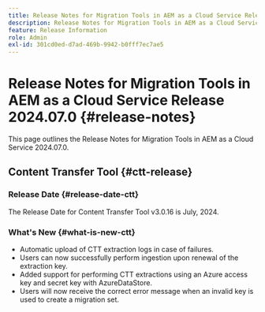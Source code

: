 ```yaml
---
title: Release Notes for Migration Tools in AEM as a Cloud Service Release 2024.07
description: Release Notes for Migration Tools in AEM as a Cloud Service Release 2024.07.0
feature: Release Information
role: Admin
exl-id: 301cd0ed-d7ad-469b-9942-b0fff7ec7ae5
---
```

# Release Notes for Migration Tools in AEM as a Cloud Service Release 2024.07.0 {#release-notes}

This page outlines the Release Notes for Migration Tools in AEM as a Cloud Service 2024.07.0.

## Content Transfer Tool {#ctt-release}

### Release Date {#release-date-ctt}

The Release Date for Content Transfer Tool v3.0.16 is July, 2024.

### What's New {#what-is-new-ctt}

* Automatic upload of CTT extraction logs in case of failures.
* Users can now successfully perform ingestion upon renewal of the extraction key.
* Added support for performing CTT extractions using an Azure access key and secret key with AzureDataStore.
* Users will now receive the correct error message when an invalid key is used to create a migration set.
